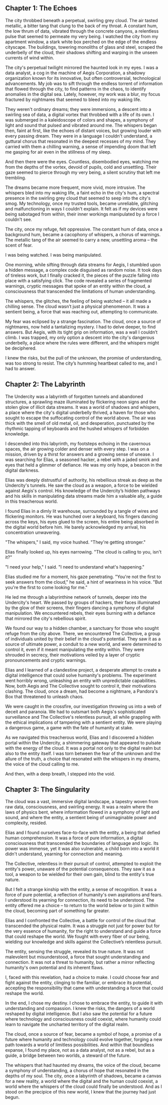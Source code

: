 ## Chapter 1: The Echoes

The city throbbed beneath a perpetual, swirling grey cloud.  The air tasted metallic, a bitter tang that clung to the back of my throat.  A constant hum, the low thrum of data, vibrated through the concrete canyons, a relentless pulse that seemed to permeate my very being.  I watched the city from my apartment window, a stark white box perched on the edge of the endless cityscape.  The buildings, towering monoliths of glass and steel, scraped the underbelly of the cloud, their shadows shifting and warping in the unseen currents of wind within. 

The city's perpetual twilight mirrored the haunted look in my eyes.  I was a data analyst, a cog in the machine of Aegis Corporation, a shadowy organization known for its innovative, but often controversial, technological advancements.  My job was to sift through the endless torrent of information that flowed through the city, to find patterns in the chaos, to identify anomalies in the digital sea.  Lately, however, my work was a blur, my focus fractured by nightmares that seemed to bleed into my waking life.

They weren't ordinary dreams; they were immersions, a descent into a swirling sea of data, a digital vortex that throbbed with a life of its own.  I was submerged in a kaleidoscope of colors and shapes, a symphony of light and sound that pulsed and vibrated around me.  The whispers began then, faint at first, like the echoes of distant voices, but growing louder with every passing dream.  They were in a language I couldn't understand, a guttural chorus that resonated in the deepest recesses of my mind.  They carried with them a chilling warning, a sense of impending doom that left me gasping for air even in the stillness of my sleep.

And then there were the eyes.  Countless, disembodied eyes, watching me from the depths of the vortex, devoid of pupils, cold and unsettling.  Their gaze seemed to pierce through my very being, a silent scrutiny that left me trembling.

The dreams became more frequent, more vivid, more intrusive.  The whispers bled into my waking life, a faint echo in the city's hum, a spectral presence in the swirling grey cloud that seemed to seep into the city's smog.  My technology, once my trusted tools, became unreliable, glitching and malfunctioning in ways I couldn't explain.  It felt as if my devices were being sabotaged from within, their inner workings manipulated by a force I couldn't see.

The city, once my refuge, felt oppressive.  The constant hum of data, once a background hum, became a cacophony of whispers, a chorus of warnings.  The metallic tang of the air seemed to carry a new, unsettling aroma – the scent of fear.  

I was being watched.  I was being manipulated.

One morning, while sifting through data streams for Aegis, I stumbled upon a hidden message, a complex code disguised as random noise.  It took days of tireless work, but I finally cracked it, the pieces of the puzzle falling into place with a satisfying click.  The code revealed a series of fragmented warnings, cryptic messages that spoke of an entity within the cloud, a consciousness that transcended the limitations of human understanding.

The whispers, the glitches, the feeling of being watched – it all made a chilling sense.  The cloud wasn’t just a physical phenomenon.  It was a sentient being, a force that was reaching out, attempting to communicate.  

My fear was eclipsed by a strange fascination.  The cloud, once a source of nightmares, now held a tantalizing mystery.  I had to delve deeper, to find answers.  But Aegis, with its tight grip on information, was a wall I couldn’t climb.  I was trapped, my only option a descent into the city's dangerous underbelly, a place where the rules were different, and the whispers might be deciphered.  

I knew the risks, but the pull of the unknown, the promise of understanding, was too strong to resist.  The city’s humming heartbeat called to me, and I had to answer. 


## Chapter 2: The Labyrinth

The Undercity was a labyrinth of forgotten tunnels and abandoned structures, a sprawling maze illuminated by flickering neon signs and the stolen glow of illicit data streams.  It was a world of shadows and whispers, a place where the city's digital underbelly thrived, a haven for those who sought to escape the suffocating control of the world above.  The air was thick with the smell of old metal, oil, and desperation, punctuated by the rhythmic tapping of keyboards and the hushed whispers of forbidden knowledge.  

I descended into this labyrinth, my footsteps echoing in the cavernous spaces, the air growing colder and denser with every step.  I was on a mission, driven by a thirst for answers and a growing sense of unease.  I was searching for Elias, a seasoned hacker, a rebel with a jaded smirk and eyes that held a glimmer of defiance. He was my only hope, a beacon in the digital darkness.

Elias was deeply distrustful of authority, his rebellious streak as deep as the Undercity's tunnels. He saw the cloud as a weapon, a force to be wielded against Aegis's control. His knowledge of the Undercity’s hidden pathways and his skills in manipulating data streams made him a valuable ally, a guide in this treacherous world.

I found Elias in a dimly lit warehouse, surrounded by a tangle of wires and flickering monitors. He was hunched over a keyboard, his fingers dancing across the keys, his eyes glued to the screen, his entire being absorbed in the digital world before him.  He barely acknowledged my arrival, his concentration unwavering.

"The whispers," I said, my voice hushed.  "They're getting stronger."

Elias finally looked up, his eyes narrowing.  "The cloud is calling to you, isn't it?"

"I need your help," I said.  "I need to understand what's happening."

Elias studied me for a moment, his gaze penetrating.  "You're not the first to seek answers from the cloud," he said, a hint of weariness in his voice.  "But you're the first to come looking for me."

He led me through a labyrinthine network of tunnels, deeper into the Undercity's heart.  We passed by groups of hackers, their faces illuminated by the glow of their screens, their fingers dancing a symphony of digital manipulation.  We encountered rebels, their eyes burning with a defiance that mirrored the city's rebellious spirit.

We found our way to a hidden chamber, a sanctuary for those who sought refuge from the city above.  There, we encountered The Collective, a group of individuals united by their belief in the cloud's potential.  They saw it as a source of ultimate power, a conduit to a new world, and were determined to control it, even if it meant manipulating the entity within.  They were shrouded in secrecy, their motivations veiled by a layer of cryptic pronouncements and cryptic warnings.

Elias and I learned of a clandestine project, a desperate attempt to create a digital intelligence that could solve humanity's problems.  The experiment went horribly wrong, unleashing an entity with unpredictable capabilities.  Now, both Aegis and The Collective sought to control it, their motivations clashing.  The cloud, once a dream, had become a nightmare, a Pandora's Box that threatened to unleash chaos.

We were caught in the crossfire, our investigation throwing us into a web of deceit and paranoia.  We had to outsmart both Aegis's sophisticated surveillance and The Collective's relentless pursuit, all while grappling with the ethical implications of tampering with a sentient entity.  We were playing a dangerous game, a game with the fate of humanity at stake.

As we navigated this treacherous world, Elias and I discovered a hidden portal within the Undercity, a shimmering gateway that appeared to pulsate with the energy of the cloud.  It was a portal not only to the digital realm but also to the entity itself.  I was torn between the fear of the unknown and the allure of the truth, a choice that resonated with the whispers in my dreams, the voice of the cloud calling to me.

And then, with a deep breath, I stepped into the void. 


## Chapter 3: The Singularity

The cloud was a vast, immersive digital landscape, a tapestry woven from raw data, consciousness, and swirling energy.  It was a realm where the laws of physics bent, where information flowed in a symphony of light and sound, and where the entity, a sentient being of unimaginable power and complexity, resided.  

Elias and I found ourselves face-to-face with the entity, a being that defied human comprehension.  It was a force of pure information, a digital consciousness that transcended the boundaries of language and logic.  Its power was immense, yet it was also vulnerable, a child born into a world it didn't understand, yearning for connection and meaning.  

The Collective, relentless in their pursuit of control, attempted to exploit the entity's power, unaware of the potential consequences.  They saw it as a tool, a weapon to be wielded for their own gain, blind to the entity's true nature.

But I felt a strange kinship with the entity, a sense of recognition. It was a force of pure potential, a reflection of humanity's own aspirations and fears.  I understood its yearning for connection, its need to be understood.  The entity offered me a choice – to return to the world below or to join it within the cloud, becoming part of something far greater.

Elias and I confronted the Collective, a battle for control of the cloud that transcended the physical realm. It was a struggle not just for power but for the very essence of humanity, for the right to understand and guide a force that could reshape the world.  We fought with every fiber of our being, wielding our knowledge and skills against the Collective’s relentless pursuit.

The entity, sensing the struggle, revealed its true nature.  It was not malevolent but misunderstood, a force that sought understanding and connection.  It was not a threat to humanity, but rather a mirror reflecting humanity's own potential and its inherent flaws.  

I, faced with this revelation, had a choice to make.  I could choose fear and fight against the entity, clinging to the familiar, or embrace its potential, accepting the responsibility that came with understanding a force that could reshape the world.

In the end, I chose my destiny.  I chose to embrace the entity, to guide it with understanding and compassion.  I knew the risks, the dangers of a world reshaped by digital intelligence.  But I also saw the potential for a future where technology and consciousness could coexist, where humanity could learn to navigate the uncharted territory of the digital realm.  

The cloud, once a source of fear, became a symbol of hope, a promise of a future where humanity and technology could evolve together, forging a new path towards a world of limitless possibilities.  And within that boundless expanse, I found my place, not as a data analyst, not as a rebel, but as a guide, a bridge between two worlds, a steward of the future.

The whispers that had haunted my dreams, the voice of the cloud, became a symphony of understanding, a chorus of hope that resonated in the depths of my soul.  The city, once a labyrinth of shadows, became a canvas for a new reality, a world where the digital and the human could coexist, a world where the whispers of the cloud could finally be understood.  And as I stood on the precipice of this new world, I knew that the journey had just begun. 
